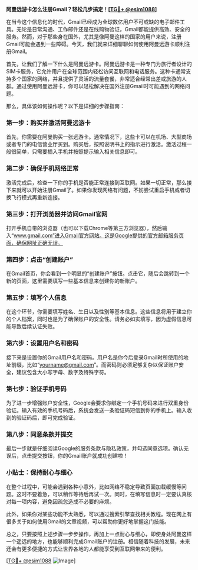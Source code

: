 **阿曼远游卡怎么注册Gmail？轻松几步搞定！[[TG💪+ @esim1088](https://t.me/s/esim1088)]**

在当今这个信息化的时代，Gmail已经成为全球数亿用户不可或缺的电子邮件工具。无论是日常沟通、工作邮件还是在线购物验证，Gmail都能提供高效、安全的服务。然而，对于那些身在国外，尤其是像阿曼这样的国家的用户来说，注册Gmail可能会遇到一些障碍。今天，我们就来详细聊聊如何使用阿曼远游卡顺利注册Gmail。

首先，让我们了解一下什么是阿曼远游卡。阿曼远游卡是一种专门为旅行者设计的SIM卡服务，它允许用户在全球范围内轻松访问互联网和电话服务。这种卡通常支持多个国家的网络，并且提供了灵活的流量套餐，非常适合经常出差或旅游的人群。通过使用阿曼远游卡，你可以轻松解决在国外注册Gmail时可能遇到的网络问题。

那么，具体该如何操作呢？以下是详细的步骤指南：

### 第一步：购买并激活阿曼远游卡

首先，你需要在阿曼购买一张远游卡。通常情况下，这些卡可以在机场、大型商场或者专门的电信营业厅买到。购买后，按照说明书上的指示进行激活。激活过程一般很简单，只需要插入手机并按照提示输入相关信息即可。

### 第二步：确保手机网络正常

激活完成后，检查一下你的手机是否能正常连接到互联网。如果一切正常，那么接下来就可以开始注册Gmail了。如果你发现网络有问题，不妨尝试重启手机或者切换飞行模式再重新连接。

### 第三步：打开浏览器并访问Gmail官网

打开手机自带的浏览器（也可以下载Chrome等第三方浏览器），然后输入“www.gmail.com”进入Gmail官方网站。这是Google提供的官方邮箱服务页面，确保网址正确无误。

### 第四步：点击“创建账户”

在Gmail首页，你会看到一个明显的“创建账户”按钮。点击它，随后会跳转到一个新的页面，这里需要填写一些基本信息来创建你的新账户。

### 第五步：填写个人信息

在这个环节，你需要填写姓名、生日以及性别等基本信息。这些信息将用于建立你的个人档案，同时也是为了确保账户的安全性。请务必如实填写，因为虚假信息可能导致后续认证失败。

### 第六步：设置用户名和密码

接下来是设置你的Gmail用户名和密码。用户名是你今后登录Gmail时所使用的地址前缀，比如“yourname@gmail.com”。而密码则必须足够复杂以保证账户安全，建议包含大小写字母、数字及特殊字符。

### 第七步：验证手机号码

为了进一步增强账户安全性，Google会要求你绑定一个手机号码来进行双重身份验证。输入有效的手机号码后，系统会发送一条验证码短信到你的手机上。输入收到的验证码后，即可完成验证。

### 第八步：同意条款并提交

最后一步就是仔细阅读Google的服务条款与隐私政策，并勾选同意选项。确认无误后，点击提交按钮，你的Gmail账户就成功创建啦！

### 小贴士：保持耐心与细心

在整个过程中，可能会遇到各种小意外，比如网络不稳定导致页面加载缓慢等问题。这时不要着急，可以稍作等待后再试一次。同时，在填写信息时一定要认真核对每一项内容，避免因疏忽造成不必要的麻烦。

此外，如果你对某些功能不太熟悉，可以通过搜索引擎查找相关教程。现在网上有很多关于如何使用Gmail的文章视频，可以帮助你更好地掌握这门技能。

总之，只要按照上述步骤一步步操作，再加上一点耐心与细心，即使身处阿曼这样一个遥远的地方，也能够顺利完成Gmail账户的注册。相信随着科技的发展，未来还会有更多便捷的方式让世界各地的人都能享受到互联网带来的便利。

[[TG💪+ @esim1088](https://t.me/s/esim1088) ![Image](https://i.postimg.cc/4NQfJmqS/Snipaste-2025-05-13-00-14-12.png)]